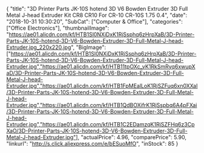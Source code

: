 {
	"title": "3D Printer Parts JK-10S hotend 3D V6 Bowden Extruder 3D Full Metal J-head Extruder Kit CR8 CR10 For CR-10 CR-10S 1.75 0.4",
	"date": "2018-10-31 10:30:20",
	"SubCat": ["Computer & Office"],
	"categories": ["Office Electronics"],
	"thumbnailImage": "https://ae01.alicdn.com/kf/HTB1Sl0NXiDxK1RjSsphq6zHrpXaB/3D-Printer-Parts-JK-10S-hotend-3D-V6-Bowden-Extruder-3D-Full-Metal-J-head-Extruder.jpg_220x220.jpg",
	"BigImage": ["https://ae01.alicdn.com/kf/HTB1Sl0NXiDxK1RjSsphq6zHrpXaB/3D-Printer-Parts-JK-10S-hotend-3D-V6-Bowden-Extruder-3D-Full-Metal-J-head-Extruder.jpg","https://ae01.alicdn.com/kf/HTB11tpOXc_vK1RkSmRyq6xwupXaD/3D-Printer-Parts-JK-10S-hotend-3D-V6-Bowden-Extruder-3D-Full-Metal-J-head-Extruder.jpg","https://ae01.alicdn.com/kf/HTB1FpMEalLoK1RjSZFuq6xn0XXaI/3D-Printer-Parts-JK-10S-hotend-3D-V6-Bowden-Extruder-3D-Full-Metal-J-head-Extruder.jpg","https://ae01.alicdn.com/kf/HTB1QdBOXifrK1RjSspbq6A4pFXai/3D-Printer-Parts-JK-10S-hotend-3D-V6-Bowden-Extruder-3D-Full-Metal-J-head-Extruder.jpg","https://ae01.alicdn.com/kf/HTB1C2EDamzqK1RjSZFHq6z3CpXaO/3D-Printer-Parts-JK-10S-hotend-3D-V6-Bowden-Extruder-3D-Full-Metal-J-head-Extruder.jpg"],
	"actualPrice": 4.96,
	"comparePrice": 5.90,
	"linkurl": "http://s.click.aliexpress.com/e/bESuoMfO",
	"inStock": 85
}
